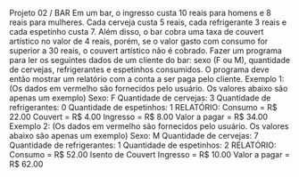 Projeto 02 / BAR
Em um bar, o ingresso custa 10 reais para homens e 8 reais para mulheres. Cada cerveja custa 5 reais,
cada refrigerante 3 reais e cada espetinho custa 7. Além disso, o bar cobra uma taxa de couvert
artístico no valor de 4 reais, porém, se o valor gasto com consumo for superior a 30 reais,
o couvert artístico não é cobrado. Fazer um programa para ler os seguintes dados de um cliente do
bar: sexo (F ou M), quantidade de cervejas, refrigerantes e espetinhos consumidos. O programa deve
então mostrar um relatório com a conta a ser paga pelo cliente.
Exemplo 1: (Os dados em vermelho são fornecidos pelo usuário. Os valores abaixo são apenas um
exemplo)
Sexo: F
Quantidade de cervejas: 3
Quantidade de refrigerantes: 0
Quantidade de espetinhos: 1
RELATÓRIO:
Consumo = R$ 22.00
Couvert = R$ 4.00
Ingresso = R$ 8.00
Valor a pagar = R$ 34.00
Exemplo 2: (Os dados em vermelho são fornecidos pelo usuário. Os valores abaixo são apenas um
exemplo)
Sexo: M
Quantidade de cervejas: 7
Quantidade de refrigerantes: 1
Quantidade de espetinhos: 2
RELATÓRIO:
Consumo = R$ 52.00
Isento de Couvert
Ingresso = R$ 10.00
Valor a pagar = R$ 62.00
